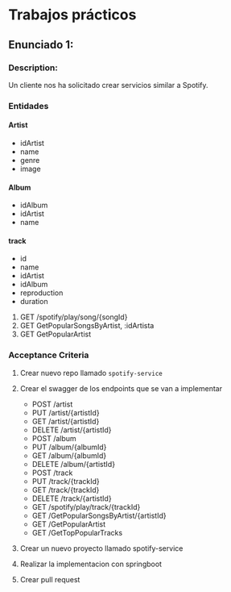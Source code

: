# Trabajos prácticos

## Enunciado 1:


### Description:

Un cliente nos ha solicitado crear servicios similar a Spotify.



### Entidades

#### Artist
- idArtist
- name
- genre
- image

#### Album
- idAlbum
- idArtist
- name

#### track
 -   id
 -   name
 -   idArtist
 -   idAlbum
 -   reproduction
 -   duration


1. GET /spotify/play/song/{songId}
2. GET GetPopularSongsByArtist, :idArtista
3. GET GetPopularArtist



### Acceptance Criteria
1. Crear nuevo repo llamado `spotify-service`
2. Crear el swagger de los endpoints que se van a implementar
    - POST /artist
    - PUT /artist/{artistId}
    - GET /artist/{artistId}
    - DELETE /artist/{artistId}
   - POST /album
   - PUT /album/{albumId}
   - GET /album/{albumId}
   - DELETE /album/{artistId}
   - POST /track
   - PUT /track/{trackId}
   - GET /track/{trackId}
   - DELETE /track/{artistId}
   - GET /spotify/play/track/{trackId}
   - GET /GetPopularSongsByArtist/{artistId}
   - GET /GetPopularArtist
   - GET /GetTopPopularTracks
    
3. Crear un nuevo proyecto llamado spotify-service 
4. Realizar la implementacion con springboot
5. Crear pull request 

